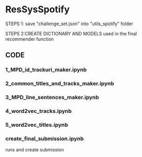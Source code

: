 # ResSysSpotify

STEPS 1:
save "challenge_set.json" into "utils_spotify" folder

STEPS 2:CREATE DICTIONARY AND MODELS used in the final recommender function
## CODE
### 1_MPD_id_trackuri_maker.ipynb

### 2_common_titles_and_tracks_maker.ipynb

### 3_MPD_line_sentences_maker.ipynb

### 4_word2vec_tracks.ipynb	
### 5_word2vec_titles.ipynb

### create_final_submission.ipynb
runs and create submission
